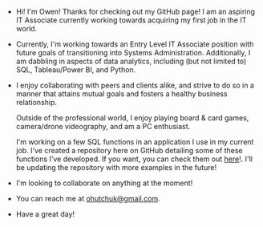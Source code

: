 - Hi!  I'm Owen!  Thanks for checking out my GitHub page!  I am an aspiring IT Associate currently working towards acquiring my first job in the IT world.

- Currently, I'm working towards an Entry Level IT Associate position with future goals of transitioning into Systems Administration.  Additionally, I am dabbling in aspects of data analytics, including (but not limited to) SQL, Tableau/Power BI, and Python.

- I enjoy collaborating with peers and clients alike, and strive to do so in a manner that attains mutual goals and fosters a healthy business relationship.

  Outside of the professional world, I enjoy playing board & card games, camera/drone videography, and am a PC enthusiast.

  I'm working on a few SQL functions in an application I use in my current job.  I've created a repository here on GitHub detailing some of these functions I've developed.  If you want, you can check them out [here](https://github.com/odubuk/Sundance-MediaPrep-SQL-Filters)!.  I'll be updating the repository with more examples in the future!

- I'm looking to collaborate on anything at the moment!

- You can reach me at ohutchuk@gmail.com.

- Have a great day!

<!---
odubuk/odubuk is a ✨ special ✨ repository because its `README.md` (this file) appears on your GitHub profile.
You can click the Preview link to take a look at your changes.
--->
